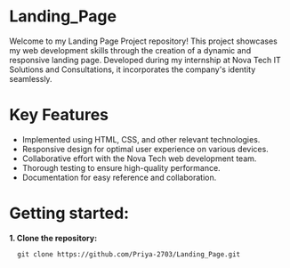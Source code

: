 # Landing_Page
Welcome to my Landing Page Project repository! This project showcases my web development skills through the creation of a dynamic and responsive landing page. Developed during my internship at Nova Tech IT Solutions and Consultations, it incorporates the company's identity seamlessly.

# Key Features
* Implemented using HTML, CSS, and other relevant technologies.
* Responsive design for optimal user experience on various devices.
* Collaborative effort with the Nova Tech web development team.
* Thorough testing to ensure high-quality performance.
* Documentation for easy reference and collaboration.

# Getting started:

  **1. Clone the repository:**

      git clone https://github.com/Priya-2703/Landing_Page.git
      
